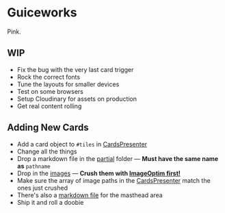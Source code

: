 # Guiceworks
Pink.

## WIP
- Fix the bug with the very last card trigger
- Rock the correct fonts
- Tune the layouts for smaller devices
- Test on some browsers
- Setup Cloudinary for assets on production
- Get real content rolling

## Adding New Cards
- Add a card object to `#tiles` in [CardsPresenter](app/presenters/cards_presenter.rb)
- Change all the things
- Drop a markdown file in the [partial](app/views/main/partials) folder &mdash; **Must have the same name as** `pathname`
- Drop in the [images](app/assets/images) &mdash; **Crush them with [ImageOptim first!](http://imageoptim.com/)**
- Make sure the array of image paths in the [CardsPresenter](app/presenters/cards_presenter.rb) match the ones just crushed
- There's also a [markdown file](app/views/main/partials/_masthead_copy.html.md) for the masthead area
- Ship it and roll a doobie

